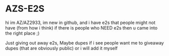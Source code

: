 # AZS-E2S
hi im AZ/AZ2933, im new in github, and i have e2s that people might not have (from how i think) if there is people who NEED e2s then u came into the right place ;)


Just giving out away e2s, Maybe dupes if i see people want me to giveaway dupes (that are obviously public) or i will add it myself
